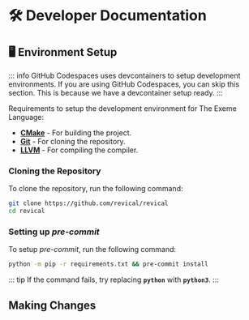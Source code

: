 <!-- Part of the Exeme Project, under the MIT license. See '/LICENSE' for license information. SPDX-License-Identifier: MIT License. -->

# 🛠️ Developer Documentation

## 🖥️ Environment Setup

::: info
GitHub Codespaces uses devcontainers to setup development environments. If you are using GitHub Codespaces, you can skip this section. This is because we have a devcontainer setup ready.
:::

Requirements to setup the development environment for The Exeme Language:

- [**CMake**](https://cmake.org/download/) - For building the project.
- [**Git**](https://git-scm.com/downloads) - For cloning the repository.
- [**LLVM**](https://llvm.org/) - For compiling the compiler.

### Cloning the Repository

To clone the repository, run the following command:

```bash
git clone https://github.com/revical/revical
cd revical
```

### Setting up *pre-commit*

To setup *pre-commit*, run the following command:

```bash
python -m pip -r requirements.txt && pre-commit install
```

::: tip
If the command fails, try replacing **`python`** with **`python3`**.
:::

## Making Changes
